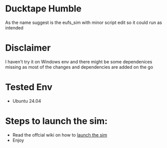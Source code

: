 # Ducktape Humble
 As the name suggest is the eufs_sim with minor script edit so it could run as intended 
# Disclaimer 
I haven't try it on Windows env and there might be some dependenices missing as most of the changes and dependencies are added on the go
# Tested Env
- Ubuntu 24.04
# Steps to launch the sim:
- Read the offcial wiki on how to [launch the sim](https://gitlab.com/eufs/eufs_sim/-/wikis/Getting-Started-Guide) 
- Enjoy
